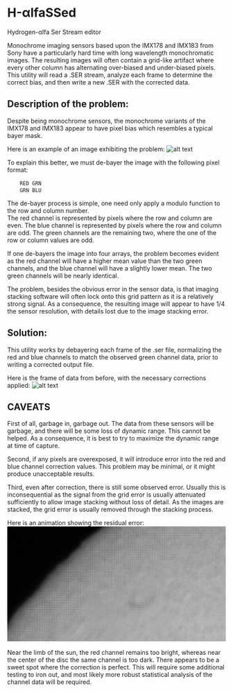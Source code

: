 # H-αlfaSSed
Hydrogen-αlfa Ser Stream editor

Monochrome imaging sensors based upon the IMX178 and IMX183 from Sony have a particularly hard time 
with long wavelength monochromatic images. The resulting images will often contain a 
grid-like artifact where every other column has alternating over-biased and under-biased
pixels.  This utility will read a .SER stream, analyze each frame to determine the correct
bias, and then write a new .SER with the corrected data.

## Description of the problem:


Despite being monochrome sensors, the monochrome variants of the IMX178 and IMX183 appear to have
pixel bias which resembles a typical bayer mask.  

Here is an example of an image exhibiting the problem:
![alt text](https://raw.githubusercontent.com/zenmetsu/H-alfaSSed/master/source.png)


To explain this better, we must de-bayer the image
with the following pixel format:

        RED GRN
        GRN BLU

The de-bayer process is simple, one need only apply a modulo function to the row and column number.  
The red channel is represented by pixels where the row and column are even. The blue channel is
represented by pixels where the row and column are odd.  The green channels are the remaining two, where
the one of the row or column values are odd.

If one de-bayers the image into four arrays, the problem becomes evident as the red channel will have a higher
mean value than the two green channels, and the blue channel will have a slightly lower mean.  The two green
channels will be nearly identical.

The problem, besides the obvious error in the sensor data, is that imaging stacking software will often lock 
onto this grid pattern as it is a relatively strong signal.  As a consequence, the resulting image will
appear to have 1/4 the sensor resolution, with details lost due to the image stacking error.

## Solution:

This utility works by debayering each frame of the .ser file, normalizing the red and blue channels to match
the observed green channel data, prior to writing a corrected output file.  

Here is the frame of data from before, with the necessary corrections applied:
![alt text](https://raw.githubusercontent.com/zenmetsu/H-alfaSSed/master/output.png)

## CAVEATS

First of all, garbage in, garbage out.  The data from these sensors will be garbage, and there will be some 
loss of dynamic range.  This cannot be helped.  As a consequence, it is best to try to maximize the dynamic 
range at time of capture.

Second, if any pixels are overexposed, it will introduce error into the red and blue channel correction values.
This problem may be minimal, or it might produce unacceptable results.

Third, even after correction, there is still some observed error.  Usually this is inconsequential as the signal
from the grid error is usually attenuated sufficiently to allow image stacking without loss of detail.  As the
images are stacked, the grid error is usually removed through the stacking process.  

Here is an animation showing the residual error:
![alt text](https://raw.githubusercontent.com/zenmetsu/H-alfaSSed/master/comparison.gif)

Near the limb of the sun, the red channel remains too bright, whereas near
the center of the disc the same channel is too dark.  There appears to be a sweet spot where the correction is perfect.
This will require some additional testing to iron out, and most likely more robust statistical analysis of the channel
data will be required.
